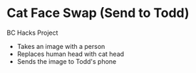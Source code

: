 # Cat Face Swap (Send to Todd)
BC Hacks Project

* Takes an image with a person
* Replaces human head with cat head
* Sends the image to Todd's phone
